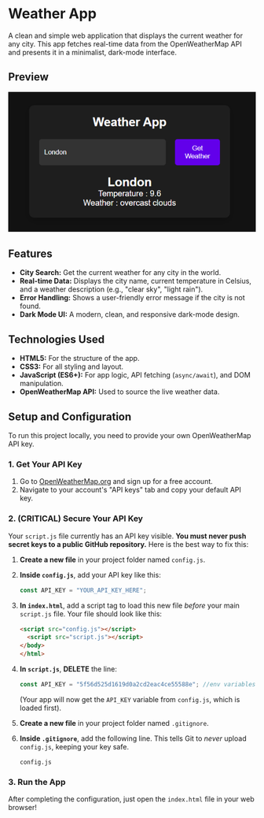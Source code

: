 # Weather App

A clean and simple web application that displays the current weather for any city. This app fetches real-time data from the OpenWeatherMap API and presents it in a minimalist, dark-mode interface.

## Preview

![Weather App Screenshot](https://github.com/rajvardhansingh7/Weather_API/blob/main/image.png)

## Features

* **City Search:** Get the current weather for any city in the world.
* **Real-time Data:** Displays the city name, current temperature in Celsius, and a weather description (e.g., "clear sky", "light rain").
* **Error Handling:** Shows a user-friendly error message if the city is not found.
* **Dark Mode UI:** A modern, clean, and responsive dark-mode design.

## Technologies Used

* **HTML5:** For the structure of the app.
* **CSS3:** For all styling and layout.
* **JavaScript (ES6+):** For app logic, API fetching (`async/await`), and DOM manipulation.
* **OpenWeatherMap API:** Used to source the live weather data.

## Setup and Configuration

To run this project locally, you need to provide your own OpenWeatherMap API key.

### 1. Get Your API Key

1.  Go to [OpenWeatherMap.org](https://openweathermap.org/) and sign up for a free account.
2.  Navigate to your account's "API keys" tab and copy your default API key.

### 2. (CRITICAL) Secure Your API Key

Your `script.js` file currently has an API key visible. **You must never push secret keys to a public GitHub repository.** Here is the best way to fix this:

1.  **Create a new file** in your project folder named `config.js`.
2.  **Inside `config.js`**, add your API key like this:
    ```javascript
    const API_KEY = "YOUR_API_KEY_HERE";
    ```
3.  **In `index.html`**, add a script tag to load this new file *before* your main `script.js` file. Your file should look like this:
    ```html
    <script src="config.js"></script>
      <script src="script.js"></script>
    </body>
    </html>
    ```
4.  **In `script.js`**, **DELETE** the line:
    ```javascript
    const API_KEY = "5f56d525d1619d0a2cd2eac4ce55588e"; //env variables
    ```
    (Your app will now get the `API_KEY` variable from `config.js`, which is loaded first).

5.  **Create a new file** in your project folder named `.gitignore`.
6.  **Inside `.gitignore`**, add the following line. This tells Git to *never* upload `config.js`, keeping your key safe.
    ```
    config.js
    ```

### 3. Run the App

After completing the configuration, just open the `index.html` file in your web browser!
